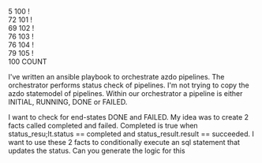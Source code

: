 5 100 !    
72 101 !    
69 102 !    
76 103 !    
76 104 !    
79 105 !    
100 COUNT

I've written an ansible playbook to orchestrate azdo pipelines. 
The orchestrator performs status check of pipelines. 
I'm not trying to copy the azdo statemodel of pipelines. 
Within our orchestrator a pipeline is either INITIAL, RUNNING, DONE or FAILED. 

I want to check for end-states DONE and FAILED. 
My idea was to create 2 facts called completed and failed. 
Completed is true when status_resu;lt.status == completed and status_result.result == succeeded. 
I want to use these 2 facts to conditionally execute an sql statement that updates the status. 
Can you generate the logic for this
